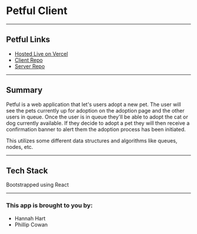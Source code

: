 # Petful Client
---
## Petful Links

* [Hosted Live on Vercel](...)
* [Client Repo](https://github.com/lipcowan/DSA-Petful-Client)
* [Server Repo](https://github.com/lipcowan/DSA-Petful-Server)

---
## Summary
Petful is a web application that let's users adopt a new pet. The user will see the pets currently up for adoption on the adoption page and the other users in queue. Once the user is in queue they'll be able to adopt the cat or dog currently available. If they decide to adopt a pet they will then receive a confirmation banner to alert them the adoption process has been initiated.

This utilizes some different data structures and algorithms like queues, nodes, etc.


---
## Tech Stack
Bootstrapped using React

---
### This app is brought to you by:
* Hannah Hart
* Phillip Cowan